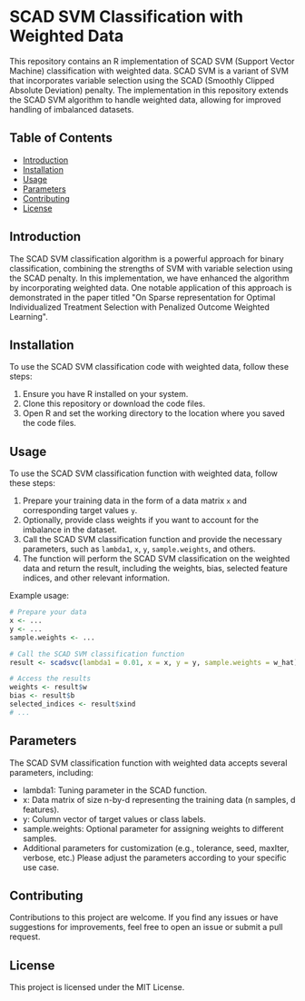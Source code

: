 # SCAD SVM Classification with Weighted Data

This repository contains an R implementation of SCAD SVM (Support Vector Machine) classification with weighted data. SCAD SVM is a variant of SVM that incorporates variable selection using the SCAD (Smoothly Clipped Absolute Deviation) penalty. The implementation in this repository extends the SCAD SVM algorithm to handle weighted data, allowing for improved handling of imbalanced datasets.

## Table of Contents

- [Introduction](#introduction)
- [Installation](#installation)
- [Usage](#usage)
- [Parameters](#parameters)
- [Contributing](#contributing)
- [License](#license)

## Introduction

The SCAD SVM classification algorithm is a powerful approach for binary classification, combining the strengths of SVM with variable selection using the SCAD penalty. In this implementation, we have enhanced the algorithm by incorporating weighted data. One notable application of this approach is demonstrated in the paper titled "On Sparse representation for Optimal Individualized Treatment Selection with Penalized Outcome Weighted Learning".

## Installation

To use the SCAD SVM classification code with weighted data, follow these steps:

1. Ensure you have R installed on your system.
2. Clone this repository or download the code files.
3. Open R and set the working directory to the location where you saved the code files.

## Usage

To use the SCAD SVM classification function with weighted data, follow these steps:

1. Prepare your training data in the form of a data matrix `x` and corresponding target values `y`.
2. Optionally, provide class weights if you want to account for the imbalance in the dataset.
3. Call the SCAD SVM classification function and provide the necessary parameters, such as `lambda1`, `x`, `y`, `sample.weights`, and others.
4. The function will perform the SCAD SVM classification on the weighted data and return the result, including the weights, bias, selected feature indices, and other relevant information.

Example usage:

```R
# Prepare your data
x <- ...
y <- ...
sample.weights <- ...

# Call the SCAD SVM classification function
result <- scadsvc(lambda1 = 0.01, x = x, y = y, sample.weights = w_hat)

# Access the results
weights <- result$w
bias <- result$b
selected_indices <- result$xind
# ...
```

## Parameters
The SCAD SVM classification function with weighted data accepts several parameters, including:
- lambda1: Tuning parameter in the SCAD function.
- x: Data matrix of size n-by-d representing the training data (n samples, d features).
- y: Column vector of target values or class labels.
- sample.weights: Optional parameter for assigning weights to different samples.
- Additional parameters for customization (e.g., tolerance, seed, maxIter, verbose, etc.)
Please adjust the parameters according to your specific use case.

## Contributing
Contributions to this project are welcome. If you find any issues or have suggestions for improvements, feel free to open an issue or submit a pull request.

## License
This project is licensed under the MIT License.
